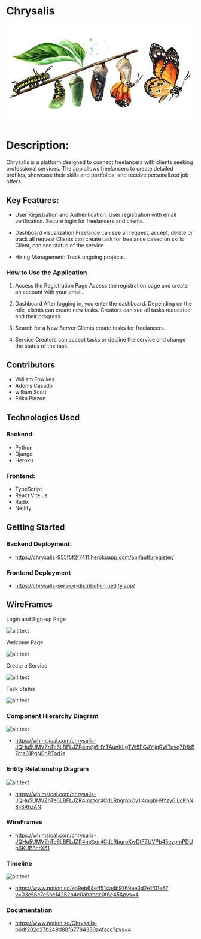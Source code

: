 # Chrysalis

![alt text](./images/image.png)


# Description:


Chrysalis is a platform designed to connect freelancers with clients seeking professional services. The app allows freelancers to create detailed profiles, showcase their skills and portfolios, and receive personalized job offers.

## Key Features:


* User Registration and Authentication:
User registration with email verification.
Secure login for freelancers and clients.


* Dashboard visualization
Freelance can see all request, accept, delete or track all request 
Clients can create task for freelance based on skills
Client, can see status of the service


* Hiring Management:
Track ongoing projects.

### How to Use the Application

1. Access the Registration Page Access the registration page and create an account with your email.


2. Dashboard After logging in, you enter the dashboard. Depending on the role, clients can create new tasks. Creators can see all tasks requested and their progress.


3. Search for a New Server Clients create tasks for freelancers.

4. Service Creators can accept tasks or decline the service and change the status of the task.




## Contributors
* William Fowlkes
* Adonis Casado 
* william Scott
* Erika Pinzon  

## Technologies Used


### Backend:

* Python
* Django
* Heroku

### Frontend:

* TypeScript 
* React Vite Js
* Radix 
* Netlify


## Getting Started

 
### Backend Deployment: 

* https://chrysalis-955f5f2f7411.herokuapp.com/api/auth/register/

### Frontend Deployment 

* https://chrysalis-service-distribution.netlify.app/



## WireFrames

Login and Sign-up Page 

![alt text](./images/Screenshot%202024-05-22%20at%201.25.11 PM.png)

Welcome Page 

![alt text](./images/Screenshot%202024-05-22%20at%203.06.51 PM.png)

Create a Service 

![alt text](./images/Screenshot%202024-05-22%20at%203.14.40 PM.png)


Task Status 

![alt text](./images/Screenshot%202024-05-22%20at%204.05.13 PM.png)




### Component Hierarchy Diagram 

![alt text](./images/Screenshot%202024-05-22%20at%2010.25.28 AM.png)

* https://whimsical.com/chrysalis-JQHu5UMVZnTe6LBFLJZR4m@6HYTAunKLgTW5PGJYjiqRWTuvq7DfkB7ma61PgN6gRTad1e


### Entity Relationship Diagram 

![alt text](./images/Screenshot%202024-05-22%20at%2010.26.04 AM.png)

* https://whimsical.com/chrysalis-JQHu5UMVZnTe6LBFLJZR4m@or4CdLRbgrobCy1i4mgbH9Yzy6iLcKhN8jiSRhzAN



### WireFrames 

* https://whimsical.com/chrysalis-JQHu5UMVZnTe6LBFLJZR4m@or4CdLRbgroXwDtFZUVPb45evpmPDUp6KUB3crX51


### Timeline

![alt text](./images/Screenshot%202024-05-22%20at%2010.28.18 AM.png)

* https://www.notion.so/ea9eb64eff514a4b9769ee3d2e1f01e6?v=03e56c7e5bc14252b4c0ababdc0f6e45&pvs=4

### Documentation 

* https://www.notion.so/Chrysalis-b6df202c27b249d88f67784330a4facc?pvs=4




